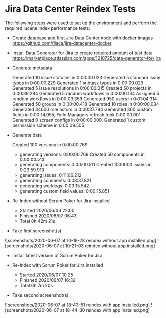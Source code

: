 Jira Data Center Reindex Tests
==============================

The following steps were used to set up the environment and perform the required
lucene index performance tests:

* Create database and first Jira Data Center node with docker images
  https://github.com/fllaca/jira-datacenter-docker

* Install Data Generator for Jira to create required amount of test data
  https://marketplace.atlassian.com/apps/1210725/data-generator-for-jira

* Generate metadata

    Generated 10 issue statuses in 0:00:00.023
    Generated 5 standard issue types in 0:00:00.229
    Generated 1 subtask types in 0:00:00.029
    Generated 5 issue resolutions in 0:00:00.015
    Created 50 projects in 0:00:39.284
    Generated 5 random workflows in 0:00:00.134
    Assigned 5 random workflows in 0:00:03.359
    Generated 950 users in 0:01:04.314
    Generated 50 groups in 0:00:00.418
    Generated 10 roles in 0:00:00.034
    Generated 34000 role actors in 0:00:37.794
    Generated 300 custom fields in 0:00:14.055, Field Managers refresh took 0:00:00.001.
    Generated 0 screen configs in 0:00:00.000.
    Generated 1 custom permission scheme in 0:00:09.505

* Generate data

    Created 100 versions in 0:00:00.769
    - generating versions: 0:00:00.769
    Created 50 components in 0:00:00.513
    - generating components: 0:00:00.511
    Created 1000000 issues in 0:23:59.913
    - generating issues: 0:11:06.212
    - generating comments: 0:03:37.821
    - generating worklogs: 0:03:15.542
    - generating custom field values: 0:00:15.851

* Re-Index without Scrum Poker for Jira installed

    * Started  2020/06/06 22:00
    * Finished 2020/06/07 06:43
    * Total    8h 42m 21s

* Take first screenshot(s)

![screenshots/2020-06-07 at 10-19-28 reindex without app installed.png]
![screenshots/2020-06-07 at 10-21-03 reindex without app installed.png]

* Install latest version of Scrum Poker for Jira

* Re-Index with Scrum Poker for Jira installed

   * Started   2020/06/07 10:25
   * Finished  2020/06/07 16:32
   * Total     6h 7m 20s

* Take second screenshot(s)

![screenshots/2020-06-07 at 18-43-51 reindex with app installed.png]
![screenshots/2020-06-07 at 18-44-30 reindex with app installed.png]
